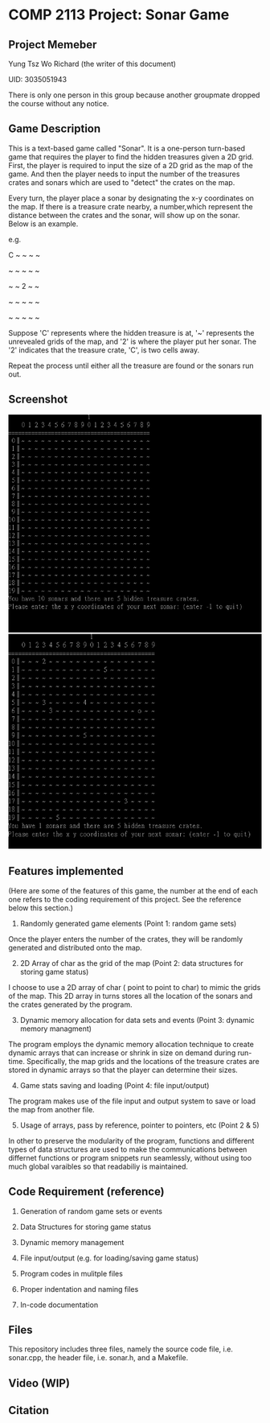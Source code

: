 # COMP 2113 Project: Sonar Game

## Project Memeber
Yung Tsz Wo Richard (the writer of this document)


UID: 3035051943

There is only one person in this group because another groupmate dropped the course without any notice.

## Game Description

This is a text-based game called "Sonar".
It is a one-person turn-based game that requires the player to find the hidden treasures given a 2D grid.
First, the player is required to input the size of a 2D grid as the map of the game.
And then the player needs to input the number of the treasures crates and sonars which are used to "detect" the crates on the map.

Every turn, the player place a sonar by designating the x-y coordinates on the map. If there is a treasure crate nearby,
a number,which represent the distance between the crates and the sonar, will show up on the sonar. Below is an example. 


e.g.


C ~ ~ ~ ~

~ ~ ~ ~ ~

~ ~ 2 ~ ~

~ ~ ~ ~ ~ 

~ ~ ~ ~ ~

Suppose 'C' represents where the hidden treasure is at, '~' represents the unrevealed grids of the map, 
and '2' is where the player put her sonar. The '2' indicates that the treasure crate, 'C', is two cells away.


Repeat the process until either all the treasure are found or the sonars run out.

## Screenshot

![image](https://github.com/RichardYung-COMP2113/COMP2113_Project/blob/master/screenshot%201.PNG)
![image](https://github.com/RichardYung-COMP2113/COMP2113_Project/blob/master/screenshot%202.PNG)


##  Features implemented


(Here are some of the features of this game, the number at the end of each one refers to the coding requirement of this project. See the reference below this section.)


1. Randomly generated game elements (Point 1: random game sets)

Once the player enters the number of the crates, they will be randomly generated and distributed onto the map.

2. 2D Array of char as the grid of the map (Point 2: data structures for storing game status)

I choose to use a 2D array of char ( point to point to char) to mimic the grids of the map. This 2D array in turns stores all the location of the sonars and the crates generated by the program. 

3. Dynamic memory allocation for data sets and events (Point 3: dynamic memory managment)

The program employs the dynamic memory allocation technique to create dynamic arrays that can increase or shrink in size on demand during run-time. Specifically, the map grids and the locations of the treasure crates are stored in dynamic arrays so that the player can determine their sizes.

4. Game stats saving and loading (Point 4: file input/output)

The program makes use of the file input and output system to save or load the map from another file.

5. Usage of arrays, pass by reference, pointer to pointers, etc (Point 2 & 5)

In other to preserve the modularity of the program, functions and different types of data structures are used to make the communications between differnet functions or program snippets run seamlessly, without using too much global varaibles so that readabiliy is maintained.


## Code Requirement (reference)

1. Generation of random game sets or events

2. Data Structures for storing game status

3. Dynamic memory management

4. File input/output (e.g. for loading/saving game status)

5. Program codes in mulitple files

6. Proper indentation and naming files

7. In-code documentation


## Files

This repository includes three files, namely the source code file, i.e. sonar.cpp, the header file, i.e. sonar.h, and a Makefile.



## Video (WIP)


## Citation

